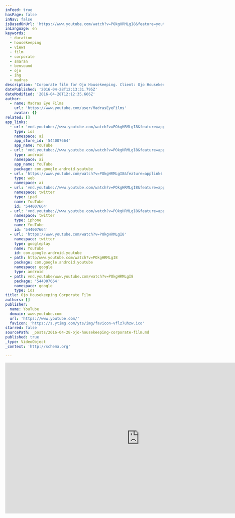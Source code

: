 ```yaml
---
inFeed: true
hasPage: false
inNav: false
isBasedOnUrl: 'https://www.youtube.com/watch?v=POkgHRMLgI8&feature=youtu.be'
inLanguage: en
keywords:
  - duration
  - housekeeping
  - views
  - film
  - corporate
  - smaran
  - bensound
  - ojo
  - ihg
  - madras
description: 'Corporate film for Ojo Housekeeping. Client: Ojo Housekeeping Director: Manoj Venu Cinematography: Jagadeesh Sridhar Ravichandran Editor: Guru Smaran Grading: Guru Smaran & Manoj Venu Voiceover: Devasena Voiceover Studio: Surang Studio Assistant Director: Anand Ramasamy Assistant Cinematographer: Akash Prakash Music: Acoustic Breeze by BenSound (www.bensound.com)'
datePublished: '2016-04-28T12:13:31.795Z'
dateModified: '2016-04-28T12:12:35.666Z'
author:
  - name: Madras Eye Films
    url: 'https://www.youtube.com/user/MadrasEyeFilms'
    avatar: {}
related: []
app_links:
  - url: 'vnd.youtube://www.youtube.com/watch?v=POkgHRMLgI8&feature=applinks'
    type: ios
    namespace: ai
    app_store_id: '544007664'
    app_name: YouTube
  - url: 'vnd.youtube://www.youtube.com/watch?v=POkgHRMLgI8&feature=applinks'
    type: android
    namespace: ai
    app_name: YouTube
    package: com.google.android.youtube
  - url: 'https://www.youtube.com/watch?v=POkgHRMLgI8&feature=applinks'
    type: web
    namespace: ai
  - url: 'vnd.youtube://www.youtube.com/watch?v=POkgHRMLgI8&feature=applinks'
    namespace: twitter
    type: ipad
    name: YouTube
    id: '544007664'
  - url: 'vnd.youtube://www.youtube.com/watch?v=POkgHRMLgI8&feature=applinks'
    namespace: twitter
    type: iphone
    name: YouTube
    id: '544007664'
  - url: 'https://www.youtube.com/watch?v=POkgHRMLgI8'
    namespace: twitter
    type: googleplay
    name: YouTube
    id: com.google.android.youtube
  - path: http/www.youtube.com/watch?v=POkgHRMLgI8
    package: com.google.android.youtube
    namespace: google
    type: android
  - path: vnd.youtube/www.youtube.com/watch?v=POkgHRMLgI8
    package: '544007664'
    namespace: google
    type: ios
title: Ojo Housekeeping Corporate Film
authors: []
publisher:
  name: YouTube
  domain: www.youtube.com
  url: 'https://www.youtube.com/'
  favicon: 'https://s.ytimg.com/yts/img/favicon-vflz7uhzw.ico'
starred: false
sourcePath: _posts/2016-04-28-ojo-housekeeping-corporate-film.md
published: true
_type: VideoObject
_context: 'http://schema.org'

---
```

<iframe src="https://cdn.embedly.com/widgets/media.html?src=https%3A%2F%2Fwww.youtube.com%2Fembed%2FPOkgHRMLgI8%3Ffeature%3Doembed&amp;url=https%3A%2F%2Fwww.youtube.com%2Fwatch%3Fv%3DPOkgHRMLgI8%26feature%3Dyoutu.be&amp;image=https%3A%2F%2Fi.ytimg.com%2Fvi%2FPOkgHRMLgI8%2Fhqdefault.jpg&amp;key=b7d04c9b404c499eba89ee7072e1c4f7&amp;type=text%2Fhtml&amp;schema=youtube" width="854" height="480" scrolling="no" frameborder="0" allowfullscreen="" style=""></iframe>